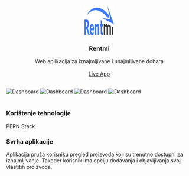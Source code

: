 

<br />
<p align="center">
  <a href="https://github.com/othneildrew/Best-README-Template">
    <img src="https://github.com/alkuca/iznajmitelj/blob/main/client/src/images/LogoF.svg?raw=true" alt="Logo" width="80" height="80">
  </a>
  <h3 align="center">Rentmi</h3>
  <p align="center">
    Web aplikacija za iznajmljivane i unajmljivane dobara
    <br />
    <br />
    <a href="https://rentmi.herokuapp.com/">Live App</a>
  </p>
</p>
<br />
<img src="https://res.cloudinary.com/dgq3h1sri/image/upload/v1634812415/Github%20images/screencapture-rentmi-herokuapp-dashboard-stvari-2021-10-20-17_42_35_1.png" alt="Dashboard">
<img src="https://res.cloudinary.com/dgq3h1sri/image/upload/v1634812417/Github%20images/screencapture-rentmi-herokuapp-dashboard-iznajmljeno-2021-10-20-18_59_05.png" alt="Dashboard">
<img src="https://res.cloudinary.com/dgq3h1sri/image/upload/v1634812458/Github%20images/screencapture-rentmi-herokuapp-dashboard-trazi-2021-10-20-17_43_14.png" alt="Dashboard">
<img src="https://res.cloudinary.com/dgq3h1sri/image/upload/v1634812471/Github%20images/screencapture-rentmi-herokuapp-dashboard-stvar-983fbcc4-c67e-479b-a488-633d9c101550-2021-10-21-11_48_32.png" alt="Dashboard">
<br />
<br />

### Korištenje tehnologije
PERN Stack

### Svrha aplikacije
<p>
Aplikacija pruža korisniku pregled proizvoda koji su trenutno dostupni za iznajmljivanje.
Također korisnik ima opciju dodavanja i objavljivanja svoj vlastitih proizvoda.
</p>
